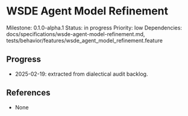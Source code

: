 # WSDE Agent Model Refinement
Milestone: 0.1.0-alpha.1
Status: in progress
Priority: low
Dependencies: docs/specifications/wsde-agent-model-refinement.md, tests/behavior/features/wsde_agent_model_refinement.feature

## Progress
- 2025-02-19: extracted from dialectical audit backlog.

## References
- None
